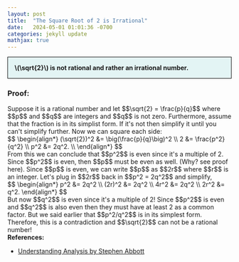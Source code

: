 ```yaml
---
layout: post
title:  "The Square Root of 2 is Irrational"
date:   2024-05-01 01:01:36 -0700
categories: jekyll update
mathjax: true
---
```

<div style="background-color: #E3F4F4; padding: 15px 15px 15px 15px; border:1px solid black;">
  <b>\(\sqrt{2}\) is not rational and rather an irrational number.</b>
</div>
<h3>Proof:</h3>
Suppose it is a rational number and let $$\sqrt{2} = \frac{p}{q}$$ where $$p$$ and $$q$$ are integers and $$q$$ is not zero. Furthermore, assume that the fraction is in its simplist form. If it's not then simplify it until you can't simplify further. Now we can square each side:
<div>
$$
\begin{align*}
(\sqrt{2})^2 &= \big(\frac{p}{q}\big)^2 \\
2 &= \frac{p^2}{q^2} \\
p^2 &= 2q^2. \\
\end{align*}
$$
</div>
From this we can conclude that $$p^2$$ is even since it's a multiple of 2. Since $$p^2$$ is even, then $$p$$ must be even as well. (Why? see proof here). Since $$p$$ is even, we can write $$p$$ as $$2r$$ where $$r$$ is an integer. Let's plug in $$2r$$ back in $$p^2 = 2q^2$$ and simplify,
<div>
$$
\begin{align*}
p^2 &= 2q^2 \\
(2r)^2 &= 2q^2 \\
4r^2 &= 2q^2 \\
2r^2 &= q^2.
\end{align*}
$$
</div>
But now $$q^2$$ is even since it's a multiple of 2! Since $$p^2$$ is even and $$q^2$$ is also even then they must have at least 2 as a common factor. But we said earlier that $$p^2/q^2$$ is in its simplest form. Therefore, this is a contradiction and $$\sqrt{2}$$ can not be a rational number!
<br>
<!------------------------------------------------------------------------------------>
<b>References:</b>
<ul>
<li><a href="https://www.amazon.com/Understanding-Analysis-Undergraduate-Texts-Mathematics/dp/1493927116">Understanding Analysis by Stephen Abbott</a></li>
</ul>